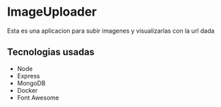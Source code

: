 # ImageUploader
Esta es una aplicacion para subir imagenes y visualizarlas con la url dada


## Tecnologias usadas
* Node
* Express
* MongoDB
* Docker
* Font Awesome